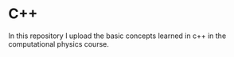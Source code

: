 # C++
In this repository I upload the basic concepts learned in c++ in the computational physics course.
